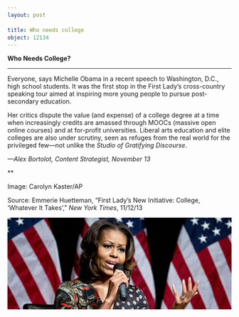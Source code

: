 ```yaml
---
layout: post

title: Who needs college
object: 12134
---
```

**Who Needs College?**

****

Everyone, says Michelle Obama in a recent speech to Washington, D.C., high school students. It was the first stop in the First Lady’s cross-country speaking tour aimed at inspiring more young people to pursue post-secondary education.

Her critics dispute the value (and expense) of a college degree at a time when increasingly credits are amassed through MOOCs (massive open online courses) and at for-profit universities. Liberal arts education and elite colleges are also under scrutiny, seen as refuges from the real world for the privileged few—not unlike the *Studio of Gratifying Discourse*.

*—Alex Bortolot, Content Strategist, November 13*

**

Image: Carolyn Kaster/AP

Source: Emmerie Huetteman, “First Lady’s New Initiative: College, ‘Whatever It Takes’,” *New York Times*, 11/12/13 

![](../images/13-11-13_98.61.2_CollegeEDIT-1.jpeg)

